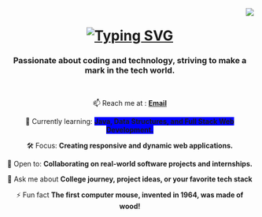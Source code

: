 <img align="right" src="https://visitor-badge.laobi.icu/badge?page_id=readme.rishurjk"/>

<h1 align="center">
 <a href="https://git.io/typing-svg">
   <img src="https://readme-typing-svg.demolab.com?font=Fira+Code&duration=5500&pause=100&color=2AC2F7&center=true&vCenter=true&random=false&width=500&height=70&lines=Hi++there!+%F0%9F%91%8B%F0%9F%8F%BB;I'm+Rishuraj+Kumar!;Skills+-+HTML;C+Programming;Java" alt="Typing SVG" />
 </a>
</h1>

<h3 align="center">
  Passionate about coding and technology, striving to make a mark in the tech world.
</h3>
</br>
<div align="center">
  <p itemprop="email" aria-label="Email: rishurajkumar01@gmail.com" class="vcard-detail pt-1 ">   📫 Reach me at :
    <a class="Link--primary" href="mailto:rishurajkumar01@gmail.com">
      <b>Email</b>
    </a>
  </p>
  
  🌱 Currently learning: <b style="background-color:blue;">Java, Data Structures, and Full Stack Web Development.</b>
  
  🛠️ Focus: <b>Creating responsive and dynamic web applications.</b>

  🤝 Open to: <b>Collaborating on real-world software projects and internships.</b>
  
  💬 Ask me about <b>College journey, project ideas, or your favorite tech stack</b>

  ⚡ Fun fact <b class="bold-color">The first computer mouse, invented in 1964, was made of wood!</b>






<!--
**rishurjk/rishurjk** is a ✨ _special_ ✨ repository because its `README.md` (this file) appears on your GitHub profile.

Here are some ideas to get you started:

- 🔭 I’m currently working on ...
- 🌱 I’m currently learning ...
- 👯 I’m looking to collaborate on ...
- 🤔 I’m looking for help with ...
- 💬 Ask me about ...
- 📫 How to reach me: ...
- 😄 Pronouns: ...
- ⚡ Fun fact: ...
-->





